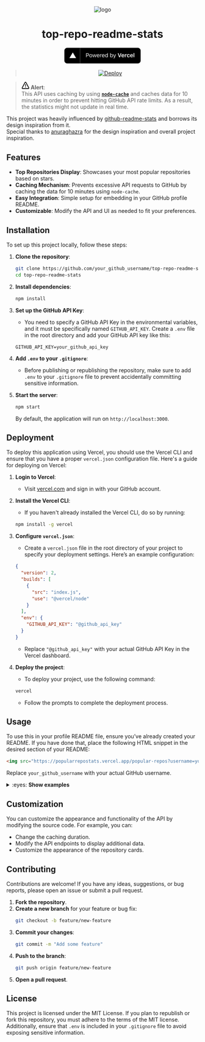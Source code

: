 

<div align=center>
  <img src="https://cdn.icon-icons.com/icons2/903/PNG/512/stats_icon-icons.com_69449.png" alt="logo"/>

# top-repo-readme-stats  
<a href="https://vercel.com">
  <img src="powered-by-vercel.svg" alt="vercel logo" width="200" />
</a>

> [![Deploy](https://vercel.com/button)](https://vercel.com/new/git/external?repository-url=https%3A%2F%2Fgithub.com%2FRemiixInc%2Fscreenshot)

</div>

> <img src="alert.svg" alt="icon" width="20" /> **Alert**:  
> This API uses caching by using [**`node-cache`**](https://github.com/node-cache/node-cache) and caches data for 10 minutes in order to prevent hitting GitHub API rate limits. As a result, the statistics might not update in real time.

This project was heavily influenced by [github-readme-stats](https://github.com/anuraghazra/github-readme-stats/tree/master) and borrows its design inspiration from it.  
Special thanks to [anuraghazra](https://github.com/anuraghazra) for the design inspiration and overall project inspiration.

## Features

- **Top Repositories Display**: Showcases your most popular repositories based on stars.
- **Caching Mechanism**: Prevents excessive API requests to GitHub by caching the data for 10 minutes using `node-cache`.
- **Easy Integration**: Simple setup for embedding in your GitHub profile README.
- **Customizable**: Modify the API and UI as needed to fit your preferences.

## Installation

To set up this project locally, follow these steps:

1. **Clone the repository**:
    ```bash
    git clone https://github.com/your_github_username/top-repo-readme-stats.git
    cd top-repo-readme-stats
    ```

2. **Install dependencies**:
    ```bash
    npm install
    ```

3. **Set up the GitHub API Key**:
    - You need to specify a GitHub API Key in the environmental variables, and it must be specifically named `GITHUB_API_KEY`. Create a `.env` file in the root directory and add your GitHub API key like this:
    ```env
    GITHUB_API_KEY=your_github_api_key
    ```

4. **Add `.env` to your `.gitignore`**:
    - Before publishing or republishing the repository, make sure to add `.env` to your `.gitignore` file to prevent accidentally committing sensitive information.

5. **Start the server**:
    ```bash
    npm start
    ```
    By default, the application will run on `http://localhost:3000`.

## Deployment

To deploy this application using Vercel, you should use the Vercel CLI and ensure that you have a proper `vercel.json` configuration file. Here's a guide for deploying on Vercel:

1. **Login to Vercel**:
    - Visit [vercel.com](https://vercel.com) and sign in with your GitHub account.

2. **Install the Vercel CLI**:
    - If you haven't already installed the Vercel CLI, do so by running:
    ```bash
    npm install -g vercel
    ```

3. **Configure `vercel.json`**:
    - Create a `vercel.json` file in the root directory of your project to specify your deployment settings. Here’s an example configuration:
    ```json
    {
      "version": 2,
      "builds": [
        {
          "src": "index.js",
          "use": "@vercel/node"
        }
      ],
      "env": {
        "GITHUB_API_KEY": "@github_api_key"
      }
    }
    ```
    - Replace `"@github_api_key"` with your actual GitHub API Key in the Vercel dashboard.

4. **Deploy the project**:
    - To deploy your project, use the following command:
    ```bash
    vercel
    ```
    - Follow the prompts to complete the deployment process.

## Usage

To use this in your profile README file, ensure you’ve already created your README. If you have done that, place the following HTML snippet in the desired section of your README:

```html
<img src="https://popularrepostats.vercel.app/popular-repos?username=your_github_username" alt="most popular repositories"/>
```

Replace `your_github_username` with your actual GitHub username.

<details>
<summary>:eyes: <strong>Show examples</strong></summary>

![GitHub popular repo linuxfandudeguy](https://popularrepostats.vercel.app/popular-repos?username=linuxfandudeguy)
![GitHub popular repo 2.0 octocat](https://popularrepostats.vercel.app/popular-repos?username=octocat)
![GitHub popular repo 3.0 tandpfun](https://popularrepostats.vercel.app/popular-repos?username=tandpfun)
![GitHub popular repo 4.0 github](https://popularrepostats.vercel.app/popular-repos?username=github)
</details>

## Customization

You can customize the appearance and functionality of the API by modifying the source code. For example, you can:

- Change the caching duration.
- Modify the API endpoints to display additional data.
- Customize the appearance of the repository cards.

## Contributing

Contributions are welcome! If you have any ideas, suggestions, or bug reports, please open an issue or submit a pull request.

1. **Fork the repository**.
2. **Create a new branch** for your feature or bug fix:
    ```bash
    git checkout -b feature/new-feature
    ```
3. **Commit your changes**:
    ```bash
    git commit -m "Add some feature"
    ```
4. **Push to the branch**:
    ```bash
    git push origin feature/new-feature
    ```
5. **Open a pull request**.

## License

This project is licensed under the MIT License. If you plan to republish or fork this repository, you must adhere to the terms of the MIT license. Additionally, ensure that `.env` is included in your `.gitignore` file to avoid exposing sensitive information.

